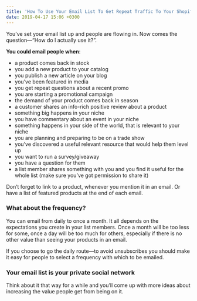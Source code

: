 ```yaml
---
title: 'How To Use Your Email List To Get Repeat Traffic To Your Shopify Store'
date: 2019-04-17 15:06 +0300
---
```


You’ve set your email list up and people are flowing in. Now comes the question—“How do I actually use it?”. 

**You could email people when**:
* a product comes back in stock
* you add a new product to your catalog
* you publish a new article on your blog
* you’ve been featured in media
* you get repeat questions about a recent promo
* you are starting a promotional campaign
* the demand of your product comes back in season 
* a customer shares an info-rich positive review about a product
* something big happens in your niche
* you have commentary about an event in your niche
* something happens in your side of the world, that is relevant to your niche
* you are planning and preparing to be on a trade show
* you’ve discovered a useful relevant resource that would help them level up
* you want to run a survey/giveaway
* you have a question for them
* a list member shares something with you and you find it useful for the whole list (make sure you’ve got permission to share it)

Don’t forget to link to a product, whenever you mention it in an email. Or have a list of featured products at the end of each email. 

### What about the frequency?
You can email from daily to once a month. It all depends on the expectations you create in your list members. Once a month will be too less for some, once a day will be too much for others, especially if there is no other value than seeing your products in an email. 

If you choose to go the daily route—to avoid unsubscribes you should make it easy for people to select a frequency with which to be emailed.

### Your email list is your private social network
Think about it that way for a while and you’ll come up with more ideas about increasing the value people get from being on it.
